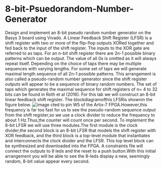 # 8-bit-Psuedorandom-Number-Generator
Design and implement  an  8-bit  pseudo  random  number generator on the Basys 3 board using Vivado. 
A Linear Feedback Shift Register (LFSR) is a shift register with two or more of the flip-flop outputs XORed together and fed back to the input of the shift register. The inputs to the XOR gate are referred to as taps. For an n-bit shift register there are 2n-1 possible binary patterns which can be output. The value of all 0s is omitted as it will always repeat itself. Depending on the choice of taps there may be multiple  sequences  with  varying  lengths.  For  some  set  of  taps  we  will  generate  maximal  length sequence of all 2n-1 possible patterns.
This arrangement is also called a pseudo-random number generator since the shift register outputs will appear  to  be  a  sequence  of  binary  random  numbers. The  set  of  taps  which  generates  the  maximal sequence for shift registers of n= 4 to 32 bits can be found in Roth et al (2016).
For this lab we will construct an 8-bit linear feedback shift register. The blockdiagramofthis LFSRis shownin the figure below.
![image](https://user-images.githubusercontent.com/88007099/127233295-4510310e-0a50-404a-9c30-ee891597b187.png)
cted to pin W5 of the Artix-7 FPGA.However,this frequency is far too fast for us to see the pseudo-random sequence output from the shift register,so we use a clock divider to reduce the frequency to about 1 Hz.Thus,the counter will count once per second.
To implement the 8-bit LFSR  we  will  use  three modules.The first module is the clock divider,the second block is an 8-bit LFSR that models the shift register with XOR feedback, and the third block is a top-level module that instantiates and interconnects the clock divider and the LFSR. This top level block can be synthesized and downloaded into the FPGA. A constraints file will connect the outputs to 8 leds and the reset to a push button.With this initial arrangement you will be able to see the 8-leds display a new, seemingly random, 8-bit value appear every second.
